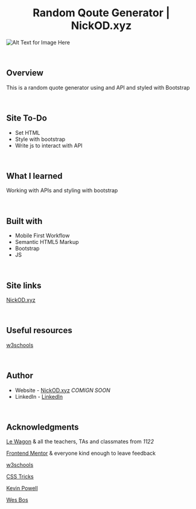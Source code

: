 <h1 align="center">Random Qoute Generator | NickOD.xyz</h1>

![Alt Text for Image Here]()

<br>

## Overview

This is a random quote generator using and API and styled with Bootstrap

<br>

## Site To-Do

-   Set HTML
-   Style with bootstrap
-   Write js to interact with API

<br>

## What I learned

Working with APIs and styling with bootstrap

<br>

## Built with

-   Mobile First Workflow
-   Semantic HTML5 Markup
-   Bootstrap
-   JS

<br>

## Site links

[NickOD.xyz](https://www.NickOD.xyz)

<br>

## Useful resources

[w3schools](https://www.w3schools.com/)

<br>

## Author

-   Website - [NickOD.xyz](http://www.NickOD.xyz) <em>COMIGN SOON</em>
-   LinkedIn - [LinkedIn](https://www.linkedin.com/in/nick-odonoghue/)

<br>

## Acknowledgments

[Le Wagon](https://www.lewagon.com/) & all the teachers, TAs and classmates from <em>1122</em>

[Frontend Mentor](https://www.frontendmentor.io/) & everyone kind enough to leave feedback

[w3schools](https://www.w3schools.com/)

[CSS Tricks](https://css-tricks.com/)

[Kevin Powell](https://www.youtube.com/kepowob)

[Wes Bos](https://wesbos.com/)
